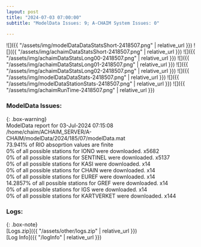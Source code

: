 ```yaml
---
layout: post
title: "2024-07-03 07:00:00"
subtitle: "ModelData Issues: 9; A-CHAIM System Issues: 0"

---
```


![]({{ "/assets/img/modelDataDataStatsShort-2418507.png" | relative_url }})
![]({{ "/assets/img/achaimDataStatsShort-2418507.png" | relative_url }})
![]({{ "/assets/img/achaimDataStatsLong00-2418507.png" | relative_url }})
![]({{ "/assets/img/achaimDataStatsLong01-2418507.png" | relative_url }})
![]({{ "/assets/img/achaimDataStatsLong02-2418507.png" | relative_url }})
![]({{ "/assets/img/modelDataDataStats-2418507.png" | relative_url }})
![]({{ "/assets/img/modelDataStationStats-2418507.png" | relative_url }})
![]({{ "/assets/img/achaimRunTime-2418507.png" | relative_url }})


### ModelData Issues:  
  
{: .box-warning}  
 ModelData report for 03-Jul-2024 07:15:08   
 /home/chaim/ACHAIM_SERVER/A-CHAIM/modelData/2024/185/07/modelData.mat   
 73.941% of RIO absoprtion values are finite   
 0% of all possible stations for IONO were downloaded. x5682   
 0% of all possible stations for SENTINEL were downloaded. x5137   
 0% of all possible stations for KASI were downloaded. x14   
 0% of all possible stations for CHAIN were downloaded. x14   
 0% of all possible stations for EUREF were downloaded. x14   
 14.2857% of all possible stations for GREF were downloaded. x14   
 0% of all possible stations for IGS were downloaded. x14   
 0% of all possible stations for KARTVERKET were downloaded. x144   
  


### Logs:  
  
{: .box-note}  
[Logs.zip]({{ "/assets/other/logs.zip" | relative_url }})  
[Log Info]({{ "/logInfo" | relative_url }})  
